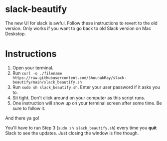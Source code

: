 # slack-beautify
The new UI for slack is awful. Follow these instructions to revert to the old version.
Only works if you want to go back to old Slack version on Mac Deskstop.

# Instructions
1. Open your terminal.
2. Run `curl -o ./filename https://raw.githubusercontent.com/ShounakRay/slack-beautify/main/slack_beautify.sh`
3. Run `sudo sh slack_beautify.sh`. Enter your user password if it asks you to.
4. Sit tight. Don't click around on your computer as this script runs.
5. One instruction will show up on your terminal screen after some time. Be sure to follow it.

And there ya go!

You'll have to run Step 3 (`sudo sh slack_beautify.sh`) every time you **quit** Slack to see the updates.
Just closing the window is fine though.
